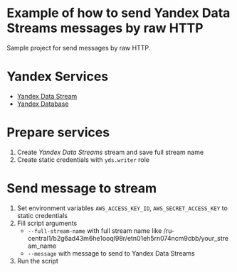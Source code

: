 # Example of how to send Yandex Data Streams messages by raw HTTP

Sample project for send messages by raw HTTP.

# Yandex Services
* [Yandex Data Stream](https://cloud.yandex.ru/services/yds)
* [Yandex Database](https://cloud.yandex.ru/services/ydb)

# Prepare services

1. Create _Yandex Data Streams_ stream and save full stream name
2. Create static credentials with `yds.writer` role

# Send message to stream
1. Set environment variables `AWS_ACCESS_KEY_ID`, `AWS_SECRET_ACCESS_KEY` to static credentials
2. Fill script arguments 
   - `--full-stream-name` with full stream name like /ru-central1/b2g6ad43m6he1ooql98r/etn01eh5rn074ncm9cbb/your_stream_name
   - `--message` with message to send to Yandex Data Streams
3. Run the script

